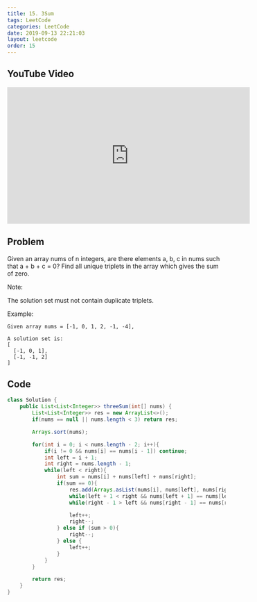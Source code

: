 ```yaml
---
title: 15. 3Sum
tags: LeetCode
categories: LeetCode
date: 2019-09-13 22:21:03
layout: leetcode
order: 15
---
```


## YouTube Video

<iframe width="560" height="315" src="https://www.youtube.com/embed/zMfD98y7Pec" frameborder="0" allow="accelerometer; autoplay; encrypted-media; gyroscope; picture-in-picture" allowfullscreen></iframe>

## Problem

Given an array nums of n integers, are there elements a, b, c in nums such that a + b + c = 0? Find all unique triplets in the array which gives the sum of zero.

Note:

The solution set must not contain duplicate triplets.

Example:

```
Given array nums = [-1, 0, 1, 2, -1, -4],

A solution set is:
[
  [-1, 0, 1],
  [-1, -1, 2]
]
```

## Code

```java
class Solution {
    public List<List<Integer>> threeSum(int[] nums) {
        List<List<Integer>> res = new ArrayList<>();
        if(nums == null || nums.length < 3) return res;

        Arrays.sort(nums);

        for(int i = 0; i < nums.length - 2; i++){
            if(i != 0 && nums[i] == nums[i - 1]) continue;
            int left = i + 1;
            int right = nums.length - 1;
            while(left < right){
                int sum = nums[i] + nums[left] + nums[right];
                if(sum == 0){
                    res.add(Arrays.asList(nums[i], nums[left], nums[right]));
                    while(left + 1 < right && nums[left + 1] == nums[left]) left++;
                    while(right - 1 > left && nums[right - 1] == nums[right]) right--;

                    left++;
                    right--;
                } else if (sum > 0){
                    right--;
                } else {
                    left++;
                }
            }
        }

        return res;
    }
}
```
